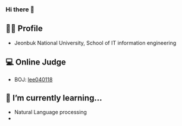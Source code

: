 ### Hi there 👋

<!--
**lee040118/lee040118** is a ✨ _special_ ✨ repository because its `README.md` (this file) appears on your GitHub profile.

* Jeounghui Nah (a.k.a. jhnah917, JusticeHui)

Here are some ideas to get you started:

- 🔭 I’m currently working on ...
- 🌱 I’m currently learning ...
- 👯 I’m looking to collaborate on ...
- 🤔 I’m looking for help with ...
- 💬 Ask me about ...
- 📫 How to reach me: ...
- 😄 Pronouns: ...
- ⚡ Fun fact: ...
-->
## 🙋‍♂️ Profile
* Jeonbuk National University, School of IT information engineering

## 💻 Online Judge
* BOJ: [lee040118](http://icpc.me/lee040118)

## 🌱 I’m currently learning...
* Natural Language processing
* 

